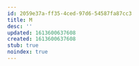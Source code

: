 ```yaml
---
id: 2059e37a-ff35-4ced-97d6-54587fa87cc3
title: M
desc: ''
updated: 1613600637608
created: 1613600637608
stub: true
noindex: true
---
```


